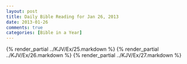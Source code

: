 ```yaml
---
layout: post
title: Daily Bible Reading for Jan 26, 2013
date: 2013-01-26
comments: true
categories: [Bible in a Year]
---
```

{% render_partial ../KJV/Ex/25.markdown %}
{% render_partial ../KJV/Ex/26.markdown %}
{% render_partial ../KJV/Ex/27.markdown %}
